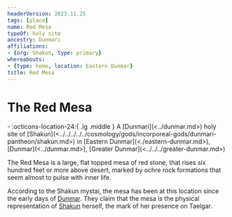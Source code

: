 ```yaml
---
headerVersion: 2023.11.25
tags: [place]
name: Red Mesa
typeOf: holy site
ancestry: Dunmari
affiliations:
- {org: Shakun, type: primary}
whereabouts:
- {type: home, location: Eastern Dunmar}
title: Red Mesa
---
```

# The Red Mesa
<div class="grid cards ext-narrow-margin ext-one-column" markdown>
-    :octicons-location-24:{ .lg .middle } A [Dunmari](<../dunmar.md>) holy site of [Shakun](<../../../../../cosmology/gods/incorporeal-gods/dunmari-pantheon/shakun.md>) in [Eastern Dunmar](<./eastern-dunmar.md>), [Dunmar](<../dunmar.md>), [Greater Dunmar](<../../../greater-dunmar.md>)  
</div>


The Red Mesa is a large, flat topped mesa of red stone, that rises six hundred feet or more above desert, marked by ochre rock formations that seem almost to pulse with inner life. 

According to the Shakun mystai, the mesa has been at this location since the early days of [Dunmar](<../dunmar.md>). They claim that the mesa is the physical representation of [Shakun](<../../../../../cosmology/gods/incorporeal-gods/dunmari-pantheon/shakun.md>) herself, the mark of her presence on Taelgar. 


